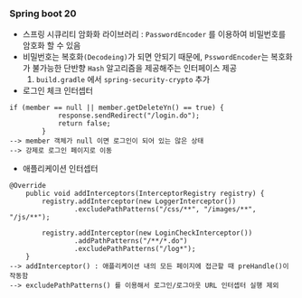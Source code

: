 ### Spring boot 20

- 스프링 시큐리티 암화화 라이브러리 : `PasswordEncoder` 를 이용하여 비밀번호를 암호화 할 수 있음
- 비밀번호는 복호화`(Decodeing)`가 되면 안되기 때문에, `PsswordEncoder`는 복호화가 불가능한 단반향 `Hash` 알고리즘을 제공해주는 인터페이스 제공
  1. `build.gradle` 에서 `spring-security-crypto` 추가
- 로그인 체크 인터셉터
```
if (member == null || member.getDeleteYn() == true) {
            response.sendRedirect("/login.do");
            return false;
        }
--> member 객체가 null 이면 로그인이 되어 있는 않은 상태
--> 강제로 로그인 페이지로 이동
```
- 애플리케이션 인터셉터
```
@Override
    public void addInterceptors(InterceptorRegistry registry) {
        registry.addInterceptor(new LoggerInterceptor())
                .excludePathPatterns("/css/**", "/images/**", "/js/**");

        registry.addInterceptor(new LoginCheckInterceptor())
                .addPathPatterns("/**/*.do")
                .excludePathPatterns("/log*");
    }
--> addInterceptor() : 애플리케이션 내의 모든 페이지에 접근할 때 preHandle()이 작동함
--> excludePathPatterns() 를 이용해서 로그인/로그아웃 URL 인터셉터 실행 제외
```